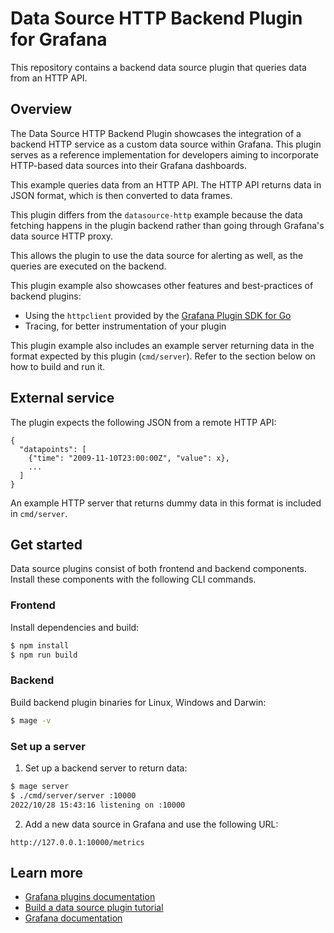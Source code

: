 # Data Source HTTP Backend Plugin for Grafana

This repository contains a backend data source plugin that queries data from an HTTP API.

## Overview

The Data Source HTTP Backend Plugin showcases the integration of a backend HTTP service as a custom data source within Grafana. This plugin serves as a reference implementation for developers aiming to incorporate HTTP-based data sources into their Grafana dashboards.

This example queries data from an HTTP API. The HTTP API returns data in JSON format, which is then converted to data frames.

This plugin differs from the `datasource-http` example because the data fetching happens in the plugin backend rather than going through Grafana's data source HTTP proxy.

This allows the plugin to use the data source for alerting as well, as the queries are executed on the backend.

This plugin example also showcases other features and best-practices of backend plugins:

- Using the `httpclient` provided by the [Grafana Plugin SDK for Go](https://pkg.go.dev/github.com/grafana/grafana-plugin-sdk-go/backend/httpclient)
- Tracing, for better instrumentation of your plugin

This plugin example also includes an example server returning data in the format expected by this plugin (`cmd/server`). Refer to the section below on how to build and run it.

## External service

The plugin expects the following JSON from a remote HTTP API:

```
{
  "datapoints": [
    {"time": "2009-11-10T23:00:00Z", "value": x},
    ...
  ]
}
```

An example HTTP server that returns dummy data in this format is included in `cmd/server`.

## Get started

Data source plugins consist of both frontend and backend components. Install these components with the following CLI commands.

### Frontend

Install dependencies and build:

```bash
$ npm install
$ npm run build
```

### Backend

Build backend plugin binaries for Linux, Windows and Darwin:

```bash
$ mage -v
```

### Set up a server

1. Set up a backend server to return data:


```bash
$ mage server
$ ./cmd/server/server :10000
2022/10/28 15:43:16 listening on :10000
```

2. Add a new data source in Grafana and use the following URL:

```
http://127.0.0.1:10000/metrics
```

## Learn more

- [Grafana plugins documentation](https://grafana.com/developers/plugin-tools/)
- [Build a data source plugin tutorial](https://grafana.com/developers/plugin-tools/tutorials/build-a-data-source-plugin)
- [Grafana documentation](https://grafana.com/docs/)